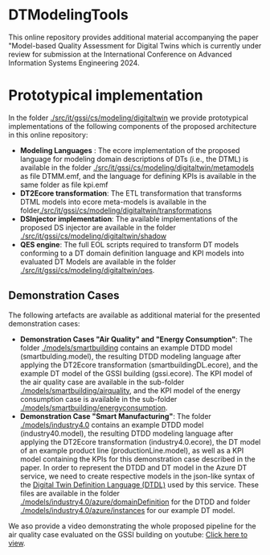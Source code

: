 # DTModelingTools
This online repository provides additional material accompanying the paper "Model-based Quality Assessment for Digital Twins which is currently under review for submission at the International Conference on Advanced Information Systems Engineering 2024.

# Prototypical implementation
In the folder [./src/it/gssi/cs/modeling/digitaltwin](src/it/gssi/cs/modeling/digitaltwin) we provide prototypical implementations of the following components of the proposed architecture in this online repository:
- **Modeling Languages** : The ecore implementation of the proposed language for modeling domain descriptions of DTs (i.e., the DTML) is available in the folder [./src/it/gssi/cs/modeling/digitaltwin/metamodels](src/it/gssi/cs/modeling/digitaltwin/metamodels) as file DTMM.emf, and the language for defining KPIs is available in the same folder as file kpi.emf
- **DT2Ecore transformation**: The ETL transformation that transforms DTML models into ecore meta-models is available in the folder[./src/it/gssi/cs/modeling/digitaltwin/transformations](src/it/gssi/cs/modeling/digitaltwin/transformations)
- **DSInjector implementation**: The available implementations of the proposed DS injector are available in the folder [./src/it/gssi/cs/modeling/digitaltwin/shadow](src/it/gssi/cs/modeling/digitaltwin/shadow)
- **QES engine**: The full EOL scripts required to transform DT models conforming to a DT domain definition language and KPI models into evaluated DT Models are available in the folder [./src/it/gssi/cs/modeling/digitaltwin/qes](src/it/gssi/cs/modeling/digitaltwin/qes).


## Demonstration Cases
The following artefacts are available as additional material for the presented demonstration cases:
- **Demonstration Cases "Air Quality" and "Energy Consumption"**: The folder [./models/smartbuilding](./models/smartbuilding) contains an example DTDD model (smartbulding.model), the resulting DTDD modeling language after applying the DT2Ecore transformation (smartbuildingDL.ecore), and the example DT model of the GSSI building (gssi.ecore). The KPI model of the air quality case are available in the sub-folder [./models/smartbuilding/airquality](./models/smartbuilding/airquality), and the KPI model of the energy consumption case is available in the sub-folder [./models/smartbuilding/energyconsumption](./models/smartbuilding/energycomsumption).
- **Demonstration Case "Smart Manufacturing"**: The folder [./models/industry4.0](./models/industry4.0) contains an example DTDD model (industry40.model), the resulting DTDD modeling language after applying the DT2Ecore transformation (industry4.0.ecore), the DT model of an example product line (productionLine.model), as well as a KPI model containing the KPIs for this demonstration case described in the paper. In order to represent the DTDD and DT model in the Azure DT service, we need to create respective models in the json-like syntax of the [Digital Twin Definition Language (DTDL)](https://github.com/Azure/opendigitaltwins-dtdl/blob/master/DTDL/v2/DTDL.v2.md) used by this service. These files are available in the folder [./models/industry4.0/azure/domainDefinition](./models/industry4.0/azure/domainDefinition) for the DTDD and folder [./models/industry4.0/azure/instances](./models/industry4.0/azure/instances) for our example DT model.

We aso provide a video demonstrating the whole proposed pipeline for the air quality case evaluated on the GSSI building on youtube: [Click here to view](https://www.youtube.com/watch?v=vkTL1EfC3Go).
